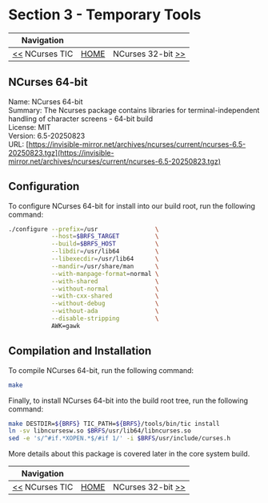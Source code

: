 # Section 3 - Temporary Tools

| Navigation |||
| --- | --- | ---: |
| [<<](./NCursesTic.md) NCurses TIC | [HOME](../README.md) | NCurses 32-bit [>>](./NCurses32bit.md) |

## NCurses 64-bit

Name: NCurses 64-bit<br />
Summary: The Ncurses package contains libraries for terminal-independent handling of character screens - 64-bit build<br />
License: MIT<br />
Version: 6.5-20250823<br />
URL: [https://invisible-mirror.net/archives/ncurses/current/ncurses-6.5-20250823.tgz](https://invisible-mirror.net/archives/ncurses/current/ncurses-6.5-20250823.tgz)<br />

## Configuration

To configure NCurses 64-bit for install into our build root, run the following command:

```bash
./configure --prefix=/usr                \
            --host=$BRFS_TARGET          \
            --build=$BRFS_HOST           \
            --libdir=/usr/lib64          \
            --libexecdir=/usr/lib64      \
            --mandir=/usr/share/man      \
            --with-manpage-format=normal \
            --with-shared                \
            --without-normal             \
            --with-cxx-shared            \
            --without-debug              \
            --without-ada                \
            --disable-stripping          \
            AWK=gawk
```

## Compilation and Installation

To compile NCurses 64-bit, run the following command:

```bash
make
```

Finally, to install NCurses 64-bit into the build root tree, run the following command:

```bash
make DESTDIR=${BRFS} TIC_PATH=${BRFS}/tools/bin/tic install
ln -sv libncursesw.so $BRFS/usr/lib64/libncurses.so
sed -e 's/^#if.*XOPEN.*$/#if 1/' -i $BRFS/usr/include/curses.h
```

More details about this package is covered later in the core system build.

| Navigation |||
| --- | --- | ---: |
| [<<](./NCursesTic.md) NCurses TIC | [HOME](../README.md) | NCurses 32-bit [>>](./NCurses32bit.md) |
